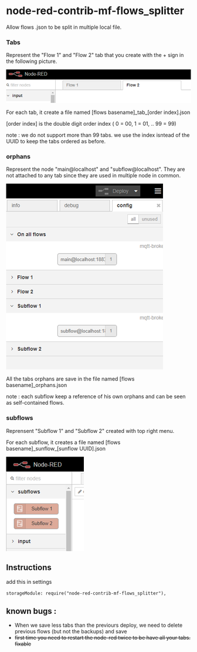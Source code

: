 # node-red-contrib-mf-flows_splitter
Allow flows .json to be split in multiple local file.

### Tabs
Represent the "Flow 1" and "Flow 2" tab that you create with the + sign in the following picture.

![flow tabs](readme/tabs.PNG)

For each tab, it create a file named [flows basename]\_tab\_[order index].json

[order index] is the double digit order index ( 0 = 00, 1 = 01, .. 99 = 99)

note :  we do not support more than 99 tabs. we use the index isntead of the UUID to keep the tabs ordered as before.

### orphans
Represent the node "main@localhost" and "subflow@localhost". They are not attached to any tab since they are used in multiple node in common.

![flow tabs](readme/orphans.PNG)

All the tabs orphans are save in the file named [flows basename]_orphans.json

note : each subflow keep a reference of his own orphans and can be seen as self-contained flows.

### subflows
Reprensent "Subflow 1" and "Subflow 2" created with top right menu.

For each subflow, it creates a file named [flows basename]\_sunflow\_[sunflow UUID].json

![flow tabs](readme/subflows.PNG)

## Instructions
add this in settings
```
storageModule: require("node-red-contrib-mf-flows_splitter"), 
```

## known bugs :
* When we save less tabs than the previours deploy, we need to delete previous flows (but not the backups) and save 
* ~~first time you need to restart the node-red twice to be have all your tabs. fixable~~
